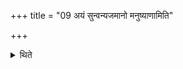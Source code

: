 +++
title = "09 अयं सुन्वन्यजमानो मनुष्याणामिति"

+++

<details><summary>थिते</summary>

अयं सुन्वन्यजमानो मनुष्याणामिति वा ९
</details>
